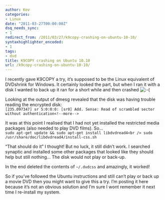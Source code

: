 ```yaml
---
author: Kev
categories:
- Linux
date: "2011-03-27T00:00:00Z"
dsq_needs_sync:
- 1
redirect_from: /2011/03/27/k9copy-crashing-on-ubuntu-10-10/
syntaxhighlighter_encoded:
- 1
tags:
- dvd
title: K9COPY crashing on Ubuntu 10.10
url: /k9copy-crashing-on-ubuntu-10-10/
---
```

I recently gave K9COPY a try, it&#8217;s supposed to be the Linux equivalent of DVDshrink for Windows. It certainly looked the part, but when I ran it with a disk I wanted to back up it ran for a short while and then crashed <img src="http://www.kevssite.com/wp-includes/images/smilies/icon_sad.gif" alt=":-(" class="wp-smiley" /> 

Looking at the output of dmesg revealed that the disk was having trouble reading the encrypted disk:  
`[235.097347] sr 5:0:0:0: [sr0] Add. Sense: Read of scrambled sector without authentication<!--more-->`

It was at this point I realised that I had not yet installed the restricted media packages (also needed to play DVD films). So&#8230;  
`sudo apt-get update && sudo apt-get install libdvdread4<br />
sudo /usr/share/doc/libdvdread4/install-css.sh`

&#8220;That should do it&#8221; I thought! But no luck, it still didn&#8217;t work. I searched synaptic and installed some other packages that looked like they should help but still nothing&#8230; The disk would not play or back-up.

In the end deleted the contents of `~/.dvdcss` and amazingly, it worked!

So if you&#8217;ve followed the Ubuntu instructions and still can&#8217;t play or back up a movie DVD then you might want to give this a try. I&#8217;m posting it here because it&#8217;s not an obvious solution and I&#8217;m sure I wont remember it next time I re-install my system.